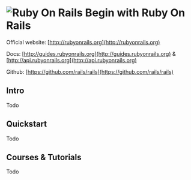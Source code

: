 # ![Ruby On Rails](https://rawgit.com/asankasri/begin-with-it-alpha/master/icons/ruby-on-rails.png "Ruby On Rails") Begin with Ruby On Rails

Official website: [http://rubyonrails.org](http://rubyonrails.org)

Docs: [http://guides.rubyonrails.org](http://guides.rubyonrails.org) & [http://api.rubyonrails.org](http://api.rubyonrails.org)

Github: [https://github.com/rails/rails](https://github.com/rails/rails)

## Intro

Todo

## Quickstart

Todo

## Courses & Tutorials

Todo
